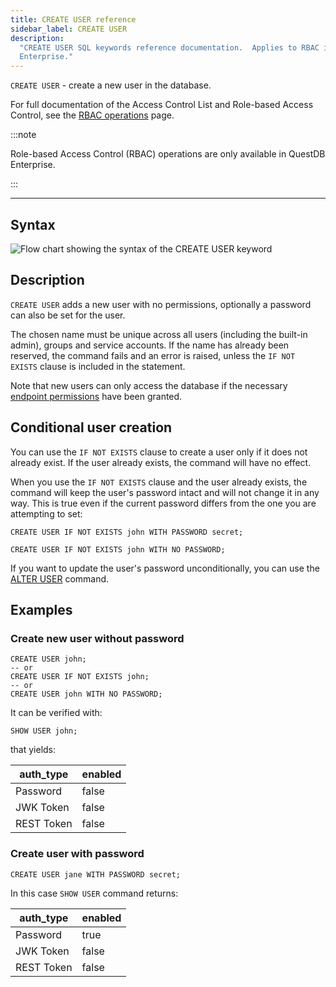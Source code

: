 ```yaml
---
title: CREATE USER reference
sidebar_label: CREATE USER
description:
  "CREATE USER SQL keywords reference documentation.  Applies to RBAC in QuestDB
  Enterprise."
---
```


`CREATE USER` - create a new user in the database.

For full documentation of the Access Control List and Role-based Access Control,
see the [RBAC operations](/docs/operations/rbac) page.

:::note

Role-based Access Control (RBAC) operations are only available in QuestDB
Enterprise.

:::

---

## Syntax

![Flow chart showing the syntax of the CREATE USER keyword](/images/docs/diagrams/createUser.svg)

## Description

`CREATE USER` adds a new user with no permissions, optionally a password can
also be set for the user.

The chosen name must be unique across all users (including the built-in admin),
groups and service accounts. If the name has already been reserved, the command
fails and an error is raised, unless the `IF NOT EXISTS` clause is included in
the statement.

Note that new users can only access the database if the necessary
[endpoint permissions](/docs/operations/rbac/#endpoint-permissions) have been
granted.

## Conditional user creation

You can use the `IF NOT EXISTS` clause to create a user only if it does not
already exist. If the user already exists, the command will have no effect.

When you use the `IF NOT EXISTS` clause and the user already exists, the command
will keep the user's password intact and will not change it in any way. This is
true even if the current password differs from the one you are attempting to
set:

```questdb-sql title="IF NOT EXISTS with a password"
CREATE USER IF NOT EXISTS john WITH PASSWORD secret;
```

```questdb-sql title="IF NOT EXISTS with no password"
CREATE USER IF NOT EXISTS john WITH NO PASSWORD;
```

If you want to update the user's password unconditionally, you can use the
[ALTER USER](/docs/reference/sql/acl/alter-user/#set-password) command.

## Examples

### Create new user without password

```questdb-sql
CREATE USER john;
-- or
CREATE USER IF NOT EXISTS john;
-- or
CREATE USER john WITH NO PASSWORD;
```

It can be verified with:

```questdb-sql
SHOW USER john;
```

that yields:

| auth_type  | enabled |
| ---------- | ------- |
| Password   | false   |
| JWK Token  | false   |
| REST Token | false   |

### Create user with password

```questdb-sql
CREATE USER jane WITH PASSWORD secret;
```

In this case `SHOW USER` command returns:

| auth_type  | enabled |
| ---------- | ------- |
| Password   | true    |
| JWK Token  | false   |
| REST Token | false   |
